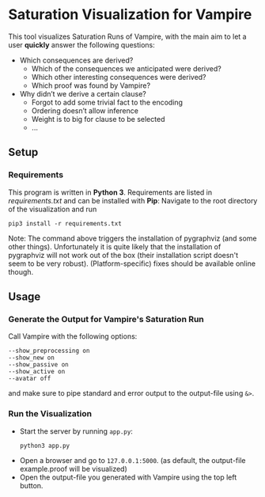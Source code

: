 #  Saturation Visualization for Vampire

This tool visualizes Saturation Runs of Vampire, with the main aim to let a user **quickly** answer the following questions:
* Which consequences are derived?
  * Which of the consequences we anticipated were derived?
  * Which other interesting consequences were derived?
  * Which proof was found by Vampire?
* Why didn’t we derive a certain clause?
  * Forgot to add some trivial fact to the encoding
  * Ordering doesn’t allow inference
  * Weight is to big for clause to be selected
  * ...

## Setup
### Requirements
This program is written in **Python 3**.
Requirements are listed in *requirements.txt* and can be installed with **Pip**:
Navigate to the root directory of the visualization and run
```
pip3 install -r requirements.txt
```

Note: The command above triggers the installation of pygraphviz (and some other things). Unfortunately it is quite likely that the installation of pygraphviz will not work out of the box (their installation script doesn't seem to be very robust). (Platform-specific) fixes should be available online though.

## Usage
### Generate the Output for Vampire's Saturation Run
Call Vampire with the following options:
```
--show_preprocessing on
--show_new on
--show_passive on
--show_active on
--avatar off
```
and make sure to pipe standard and error output to the output-file using `&>`.

### Run the Visualization
* Start the server by running `app.py`:
  ```
  python3 app.py
  ```
* Open a browser and go to `127.0.0.1:5000`. (as default, the output-file example.proof will be visualized)
* Open the output-file you generated with Vampire using the top left button.



